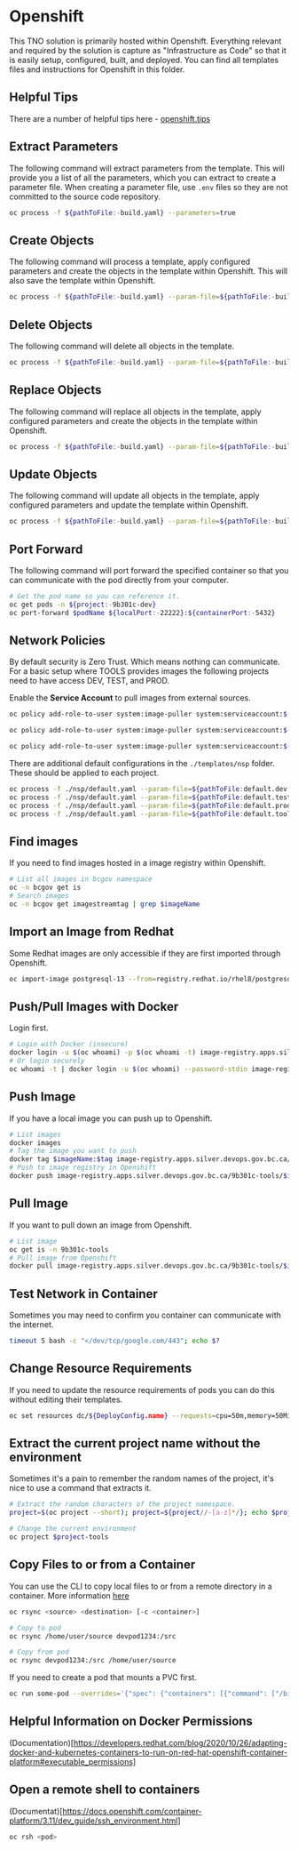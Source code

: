 # Openshift

This TNO solution is primarily hosted within Openshift.
Everything relevant and required by the solution is capture as "Infrastructure as Code" so that it is easily setup, configured, built, and deployed.
You can find all templates files and instructions for Openshift in this folder.

## Helpful Tips

There are a number of helpful tips here - [openshift.tips](https://openshift.tips/)

## Extract Parameters

The following command will extract parameters from the template.
This will provide you a list of all the parameters, which you can extract to create a parameter file.
When creating a parameter file, use `.env` files so they are not committed to the source code repository.

```bash
oc process -f ${pathToFile:-build.yaml} --parameters=true
```

## Create Objects

The following command will process a template, apply configured parameters and create the objects in the template within Openshift.
This will also save the template within Openshift.

```bash
oc process -f ${pathToFile:-build.yaml} --param-file=${pathToFile:-build.dev.env} | oc create --save-config=true -f -
```

## Delete Objects

The following command will delete all objects in the template.

```bash
oc process -f ${pathToFile:-build.yaml} --param-file=${pathToFile:-build.dev.env} | oc delete -f -
```

## Replace Objects

The following command will replace all objects in the template, apply configured parameters and create the objects in the template within Openshift.

```bash
oc process -f ${pathToFile:-build.yaml} --param-file=${pathToFile:-build.dev.env} | oc replace --save-config=true -f -
```

## Update Objects

The following command will update all objects in the template, apply configured parameters and update the template within Openshift.

```bash
oc process -f ${pathToFile:-build.yaml} --param-file=${pathToFile:-build.dev.env} | oc apply -f -
```

## Port Forward

The following command will port forward the specified container so that you can communicate with the pod directly from your computer.

```bash
# Get the pod name so you can reference it.
oc get pods -n ${project:-9b301c-dev}
oc port-forward $podName ${localPort:-22222}:${containerPort:-5432}
```

## Network Policies

By default security is Zero Trust.
Which means nothing can communicate.
For a basic setup where TOOLS provides images the following projects need to have access DEV, TEST, and PROD.

Enable the **Service Account** to pull images from external sources.

```bash
oc policy add-role-to-user system:image-puller system:serviceaccount:$(oc project --short):default -n 9b301c-tools

oc policy add-role-to-user system:image-puller system:serviceaccount:$(oc project --short):default -n 9b301c-tools

oc policy add-role-to-user system:image-puller system:serviceaccount:$(oc project --short):default -n 9b301c-tools
```

There are additional default configurations in the `./templates/nsp` folder.
These should be applied to each project.

```bash
oc process -f ./nsp/default.yaml --param-file=${pathToFile:default.dev.env} | oc create --save-config=true -f -
oc process -f ./nsp/default.yaml --param-file=${pathToFile:default.test.env} | oc create --save-config=true -f -
oc process -f ./nsp/default.yaml --param-file=${pathToFile:default.prod.env} | oc create --save-config=true -f -
oc process -f ./nsp/default.yaml --param-file=${pathToFile:default.tools.env} | oc create --save-config=true -f -
```

## Find images

If you need to find images hosted in a image registry within Openshift.

```bash
# List all images in bcgov namespace
oc -n bcgov get is
# Search images
oc -n bcgov get imagestreamtag | grep $imageName
```

## Import an Image from Redhat

Some Redhat images are only accessible if they are first imported through Openshift.

```bash
oc import-image postgresql-13 --from=registry.redhat.io/rhel8/postgresql-13 --confirm -n 9b301c-tools
```

## Push/Pull Images with Docker

Login first.

```bash
# Login with Docker (insecure)
docker login -u $(oc whoami) -p $(oc whoami -t) image-registry.apps.silver.devops.gov.bc.ca
# Or login securely
oc whoami -t | docker login -u $(oc whoami) --password-stdin image-registry.apps.silver.devops.gov.bc.ca
```

## Push Image

If you have a local image you can push up to Openshift.

```bash
# List images
docker images
# Tag the image you want to push
docker tag $imageName:$tag image-registry.apps.silver.devops.gov.bc.ca/9b301c-tools/$imageName:$tag
# Push to image registry in Openshift
docker push image-registry.apps.silver.devops.gov.bc.ca/9b301c-tools/$imageName:$tag
```

## Pull Image

If you want to pull down an image from Openshift.

```bash
# List image
oc get is -n 9b301c-tools
# Pull image from Openshift
docker pull image-registry.apps.silver.devops.gov.bc.ca/9b301c-tools/$imageName:$tag
```

## Test Network in Container

Sometimes you may need to confirm you container can communicate with the internet.

```bash
timeout 5 bash -c "</dev/tcp/google.com/443"; echo $?
```

## Change Resource Requirements

If you need to update the resource requirements of pods you can do this without editing their templates.

```bash
oc set resources dc/${DeployConfig.name} --requests=cpu=50m,memory=50Mi --limits=cpu=500m,memory=500Mi
```

## Extract the current project name without the environment

Sometimes it's a pain to remember the random names of the project, it's nice to use a command that extracts it.

```bash
# Extract the random characters of the project namespace.
project=$(oc project --short); project=${project//-[a-z]*/}; echo $project

# Change the current environment
oc project $project-tools
```

## Copy Files to or from a Container

You can use the CLI to copy local files to or from a remote directory in a container.
More information [here](https://docs.openshift.com/container-platform/3.11/dev_guide/copy_files_to_container.html)

```bash
oc rsync <source> <destination> [-c <container>]

# Copy to pod
oc rsync /home/user/source devpod1234:/src

# Copy from pod
oc rsync devpod1234:/src /home/user/source
```

If you need to create a pod that mounts a PVC first.

```bash
oc run some-pod --overrides='{"spec": {"containers": [{"command": ["/bin/bash", "-c", "trap : TERM INT; sleep infinity & wait"], "image": "registry.access.redhat.com/rhel7/rhel:latest", "name": "some-pod", "volumeMounts": [{"mountPath": "/data", "name": "some-data"}]}], "volumes": [{"name": "some-data", "persistentVolumeClaim": {"claimName": "test-file"}}]}}' --image=dummy --restart=Never
```

## Helpful Information on Docker Permissions

(Documentation)[https://developers.redhat.com/blog/2020/10/26/adapting-docker-and-kubernetes-containers-to-run-on-red-hat-openshift-container-platform#executable_permissions]

## Open a remote shell to containers

(Documentat)[https://docs.openshift.com/container-platform/3.11/dev_guide/ssh_environment.html]

```bash
oc rsh <pod>
```
